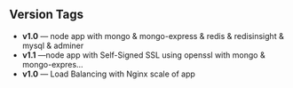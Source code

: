 ﻿## Version Tags

- **v1.0** — node app with mongo & mongo-express & redis & redisinsight & mysql & adminer
- **v1.1** —node app with Self-Signed SSL using openssl with mongo & mongo-expres…
- **v1.0** — Load Balancing with Nginx scale of app
